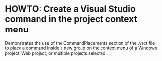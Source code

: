 HOWTO: Create a Visual Studio command in the project context menu
=================================================================

Demonstrates the use of the CommandPlacements section of the .vsct file to place a command inside a new group on the context menu of a Windows project, Web project, or multiple projects selected.